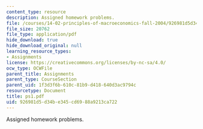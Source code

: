 ```yaml
---
content_type: resource
description: Assigned homework problems.
file: /courses/14-02-principles-of-macroeconomics-fall-2004/926981d5d34be345cd6988a9213ca722_ps1.pdf
file_size: 20762
file_type: application/pdf
hide_download: true
hide_download_original: null
learning_resource_types:
- Assignments
license: https://creativecommons.org/licenses/by-nc-sa/4.0/
ocw_type: OCWFile
parent_title: Assignments
parent_type: CourseSection
parent_uid: 1f3d3f6b-610c-81b9-d418-640d3ac9794c
resourcetype: Document
title: ps1.pdf
uid: 926981d5-d34b-e345-cd69-88a9213ca722
---
```

Assigned homework problems.